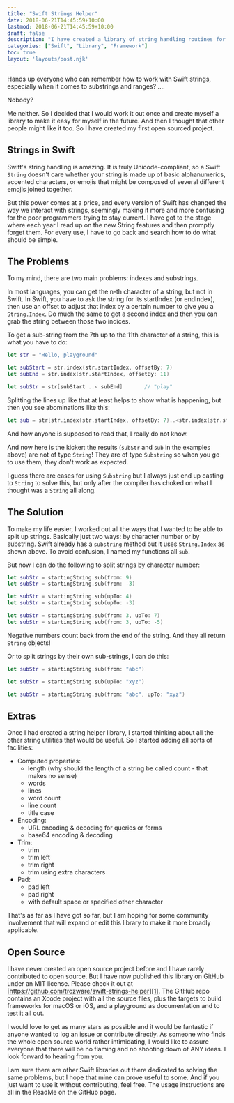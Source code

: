 ```yaml
---
title: "Swift Strings Helper"
date: 2018-06-21T14:45:59+10:00
lastmod: 2018-06-21T14:45:59+10:00
draft: false
description: "I have created a library of string handling routines for Swift."
categories: ["Swift", "Library", "Framework"]
toc: true
layout: 'layouts/post.njk'
---
```


Hands up everyone who can remember how to work with Swift strings, especially when it comes to substrings and ranges? ....

Nobody?

Me neither. So I decided that I would work it out once and create myself a library to make it easy for myself in the future. And then I thought that other people might like it too. So I have created my first open sourced project.

<!--more-->

## Strings in Swift

Swift's string handling is amazing. It is truly Unicode-compliant, so a Swift `String` doesn't care whether your string is made up of basic alphanumerics, accented characters, or emojis that might be composed of several different emojis joined together.

But this power comes at a price, and every version of Swift has changed the way we interact with strings, seemingly making it more and more confusing for the poor programmers trying to stay current. I have got to the stage where each year I read up on the new String features and then promptly forget them. For every use, I have to go back and search how to do what should be simple.

## The Problems

To my mind, there are two main problems: indexes and substrings.

In most languages, you can get the n-th character of a string, but not in Swift. In Swift, you have to ask the string for its startIndex (or endIndex), then use an offset to adjust that index by a certain number to give you a `String.Index`. Do much the same to get a second index and then you can grab the string between those two indices.

To get a sub-string from the 7th up to the 11th character of a string, this is what you have to do:

```swift
let str = "Hello, playground"

let subStart = str.index(str.startIndex, offsetBy: 7)
let subEnd = str.index(str.startIndex, offsetBy: 11)

let subStr = str[subStart ..< subEnd]       // "play"
```

Splitting the lines up like that at least helps to show what is happening, but then you see abominations like this:

```swift
let sub = str[str.index(str.startIndex, offsetBy: 7)..<str.index(str.startIndex, offsetBy: 11)]
```

And how anyone is supposed to read that, I really do not know.

And now here is the kicker: the results (`subStr` and `sub` in the examples above) are not of type `String`! They are of type `Substring` so when you go to use them, they don't work as expected.

I guess there are cases for using `Substring` but I always just end up casting to `String` to solve this, but only after the compiler has choked on what I thought was a `String` all along.

## The Solution

To make my life easier, I worked out all the ways that I wanted to be able to split up strings. Basically just two ways: by character number or by substring. Swift already has a `substring` method but it uses `String.Index` as shown above. To avoid confusion, I named my functions all `sub`.

But now I can do the following to split strings by character number:

```swift
let subStr = startingString.sub(from: 9)
let subStr = startingString.sub(from: -3)

let subStr = startingString.sub(upTo: 4)
let subStr = startingString.sub(upTo: -3)

let subStr = startingString.sub(from: 3, upTo: 7)
let subStr = startingString.sub(from: 3, upTo: -5)
```

Negative numbers count back from the end of the string. And they all return `String` objects!

Or to split strings by their own sub-strings, I can do this:

```swift
let subStr = startingString.sub(from: "abc")

let subStr = startingString.sub(upTo: "xyz")

let subStr = startingString.sub(from: "abc", upTo: "xyz")
```

## Extras

Once I had created a string helper library, I started thinking about all the other string utilities that would be useful. So I started adding all sorts of facilities:

- Computed properties:
  - length (why should the length of a string be called count - that makes no sense)
  - words
  - lines
  - word count
  - line count
  - title case
- Encoding:
  - URL encoding & decoding for queries or forms
  - base64 encoding & decoding
- Trim:
  - trim
  - trim left
  - trim right
  - trim using extra characters
- Pad:
  - pad left
  - pad right
  - with default space or specified other character

That's as far as I have got so far, but I am hoping for some community involvement that will expand or edit this library to make it more broadly applicable.

## Open Source

I have never created an open source project before and I have rarely contributed to open source. But I have now published this library on GitHub under an MIT license. Please check it out at [https://github.com/trozware/swift-strings-helper][1]. The GitHub repo contains an Xcode project with all the source files, plus the targets to build frameworks for macOS or iOS, and a playground as documentation and to test it all out.

I would love to get as many stars as possible and it would be fantastic if anyone wanted to log an issue or contribute directly. As someone who finds the whole open source world rather intimidating, I would like to assure everyone that there will be no flaming and no shooting down of ANY ideas. I look forward to hearing from you.

I am sure there are other Swift libraries out there dedicated to solving the same problems, but I hope that mine can prove useful to some. And if you just want to use it without contributing, feel free. The usage instructions are all in the ReadMe on the GitHub page.

[1]: https://github.com/trozware/swift-strings-helper
